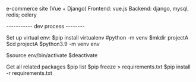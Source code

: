 e-commerce site (Vue + Django) Frontend: vue.js Backend: django, mysql, redis; celery

----------- dev process --------

Set up virtual env: $pip install virtualenv
#python -m venv $mkdir projectA $cd projectA $python3.9 -m venv env

$source env/bin/activate $deactivate

Get all related packages $pip list $pip freeze > requirements.txt $pip install -r requirements.txt
